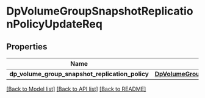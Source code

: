 # DpVolumeGroupSnapshotReplicationPolicyUpdateReq

## Properties
Name | Type | Description | Notes
------------ | ------------- | ------------- | -------------
**dp_volume_group_snapshot_replication_policy** | [**DpVolumeGroupSnapshotReplicationPolicyUpdateReqPolicy**](DpVolumeGroupSnapshotReplicationPolicyUpdateReqPolicy.md) |  | 

[[Back to Model list]](../README.md#documentation-for-models) [[Back to API list]](../README.md#documentation-for-api-endpoints) [[Back to README]](../README.md)



